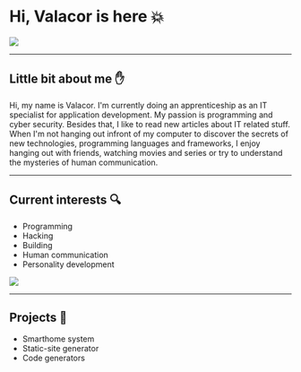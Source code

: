 # Hi, Valacor is here :boom:
<img src="https://external-content.duckduckgo.com/iu/?u=https%3A%2F%2Fi.redd.it%2Frwpc9j6bjma21.jpg&f=1&nofb=1&ipt=332c4238b3de5c0283a0273299631b96e5e611e570d31a4591c0a91c17248b06&ipo=images">

---
## Little bit about me :raised_hand:
Hi, my name is Valacor. I'm currently doing an apprenticeship as an IT specialist for application development. My passion is programming and cyber security. Besides that, I like to read new articles about IT related stuff.
When I'm not hanging out infront of my computer to discover the secrets of new technologies, programming languages and frameworks, I enjoy hanging out with friends, watching movies and series or try to understand the mysteries of human communication. 

--- 
## Current interests :mag:
- Programming
- Hacking
- Building
- Human communication
- Personality development 
<img src="https://external-content.duckduckgo.com/iu/?u=https%3A%2F%2Fwww.chumbogordo.com.br%2Fwp-content%2Fuploads%2F2019%2F06%2Fhacker2.gif&f=1&nofb=1&ipt=38f0a24758ba4c89460e241043b642f293d65d6be38b193051bde497667605bd&ipo=images">

---
## Projects :movie_camera:
- Smarthome system
- Static-site generator
- Code generators
  
